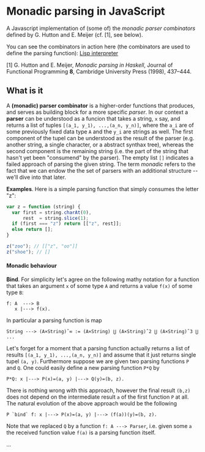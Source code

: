 # Monadic parsing in JavaScript

A Javascript implementation of (some of) the *monadic parser combinators* defined by G. Hutton and E. Meijer (cf. [1], see below).

You can see the combinators in action here (the combinators are used to define the parsing function): <a href="http://mirkoklukas.github.io/parser-combinator-js/demo/">Lisp interpreter</a>

[1] G. Hutton and E. Meijer, *Monadic parsing in Haskell*, Journal of Functional Programming **8**, Cambridge University Press (1998), 437–444.


## What is it

A **(monadic) parser combinator** is a higher-order functions that produces, and serves as building block for a more specific *parser*. In our context a **parser** can be understood as a funcion that takes a string, `x` say, and returns a list of tuples `[(a_1, y_1), ...,(a_n, y_n)]`, where the `a_i` are of some previously fixed data type `A` and the `y_i` are strings as well. The first component of the tupel can be understood as the result of the parser (e.g. another string, a single character, or a abstract synthax tree), whereas the second component is the remaining string (i.e. the part of the string that hasn't yet been "consumend" by the parser). The empty list `[]` indicates a failed approach of parsing the given string. The term *monadic* refers to the fact that we can endow the the set of parsers with an additional structure -- we'll dive into that later.

**Examples**. Here is a simple parsing function that simply consumes the letter "z":
```JavaScript
var z = function (string) {
  var first = string.charAt(0),
      rest  = string.slice(1);
  if (first === "z") return [["z", rest]];
  else return [];
}

z("zoo"); // [["z", "oo"]] 
z("shoe"); // [] 
```

#### Monadic behaviour
**Bind**. For simplicity let's agree on the following mathy notation for a function that takes an argument `x` of some type `A` and returns a value `f(x)` of some type `B`:
```
f: A  ---> B
   x |---> f(x).
```
In particular a parsing function is map 
```
String ---> (A×String)ˆ∞ := (A×String) ⋃ (A×String)ˆ2 ⋃ (A×String)ˆ3 ⋃ ...
```
Let's forget for a moment that a parsing function actually returns a list of results `[(a_1, y_1), ...,(a_n, y_n)]` and assume that it just returns single tupel `(a, y)`. Furthermore suppose we are given two parsing functions `P` and `Q`. One could easily define a new parsing function `P*Q` by
```
P*Q: x |---> P(x)=(a, y) |---> Q(y)=(b, z).
```
There is nothing wrong with this approach, however the final result `(b,z)` does not depend on the intermediate result `a` of the first function `P` at all. The natural evolution of the above approach would be the following
```
P `bind` f: x |---> P(x)=(a, y) |---> (f(a))(y)=(b, z).
```
Note that we replaced `Q` by a function `f: A ---> Parser`, i.e. given some `a` the received function value `f(a)` is a parsing function itself. 


...

